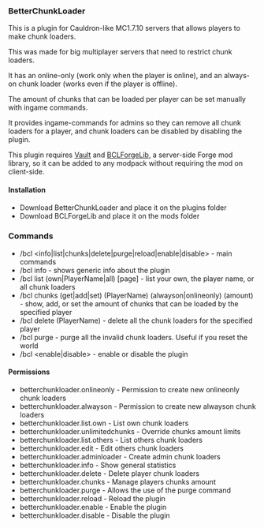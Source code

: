 ### BetterChunkLoader
This is a plugin for Cauldron-like MC1.7.10 servers that allows players to make chunk loaders.

This was made for big multiplayer servers that need to restrict chunk loaders.

It has an online-only (work only when the player is online), and an always-on chunk loader (works even if the player is offline).

The amount of chunks that can be loaded per player can be set manually with ingame commands.

It provides ingame-commands for admins so they can remove all chunk loaders for a player, and chunk loaders can be disabled by disabling the plugin.

This plugin requires [Vault](https://dev.bukkit.org/bukkit-plugins/vault/) and [BCLForgeLib](https://github.com/KaiKikuchi/BCLForgeLib), a server-side Forge mod library, so it can be added to any modpack without requiring the mod on client-side.

#### Installation
- Download BetterChunkLoader and place it on the plugins folder
- Download BCLForgeLib and place it on the mods folder

### Commands
- /bcl <info|list|chunks|delete|purge|reload|enable|disable> - main commands
- /bcl info - shows generic info about the plugin
- /bcl list (own|PlayerName|all) [page] - list your own, the player name, or all chunk loaders
- /bcl chunks (get|add|set) (PlayerName) (alwayson|onlineonly) (amount) - show, add, or set the amount of chunks that can be loaded by the specified player
- /bcl delete (PlayerName) - delete all the chunk loaders for the specified player
- /bcl purge - purge all the invalid chunk loaders. Useful if you reset the world
- /bcl <enable|disable> - enable or disable the plugin

#### Permissions
- betterchunkloader.onlineonly - Permission to create new onlineonly chunk loaders
- betterchunkloader.alwayson - Permission to create new alwayson chunk loaders
- betterchunkloader.list.own - List own chunk loaders
- betterchunkloader.unlimitedchunks - Override chunks amount limits
- betterchunkloader.list.others - List others chunk loaders
- betterchunkloader.edit - Edit others chunk loaders
- betterchunkloader.adminloader - Create admin chunk loaders
- betterchunkloader.info - Show general statistics
- betterchunkloader.delete - Delete player chunk loaders
- betterchunkloader.chunks - Manage players chunks amount
- betterchunkloader.purge - Allows the use of the purge command
- betterchunkloader.reload - Reload the plugin
- betterchunkloader.enable - Enable the plugin
- betterchunkloader.disable - Disable the plugin
